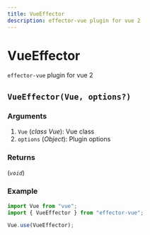 ```yaml
---
title: VueEffector
description: effector-vue plugin for vue 2
---
```


# VueEffector

`effector-vue` plugin for vue 2

## `VueEffector(Vue, options?)`

### Arguments

1. `Vue` (_class Vue_): Vue class
2. `options` (_Object_): Plugin options

### Returns

(_`void`_)

### Example

```js
import Vue from "vue";
import { VueEffector } from "effector-vue";

Vue.use(VueEffector);
```
